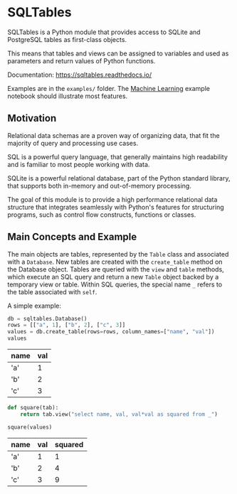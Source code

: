# SQLTables
SQLTables is a Python module that provides access to SQLite and PostgreSQL tables as first-class objects.

This means that tables and views can be assigned to variables and used as parameters and return values of Python functions.

Documentation: https://sqltables.readthedocs.io/

Examples are in the `examples/` folder. The [Machine Learning](https://github.com/bobpepin/sqltables/blob/master/examples/Machine%20Learning.ipynb) example notebook should illustrate most features.

## Motivation

Relational data schemas are a proven way of organizing data, that fit the majority of query and processing use cases. 

SQL is a powerful query language, that generally maintains high readability and is familiar to most people working with data. 

SQLite is a powerful relational database, part of the Python standard library, that supports both in-memory and out-of-memory processing.

The goal of this module is to provide a high performance relational data structure that integrates seamlessly with Python's features for structuring programs, such as control flow constructs, functions or classes.

## Main Concepts and Example

The main objects are tables, represented by the `Table` class and associated with a `Database`. 
New tables are created with the `create_table` method on the Database object.
Tables are queried with the `view` and `table` methods, which execute an SQL query and return a new `Table` object backed by a temporary view or table. 
Within SQL queries, the special name `_` refers to the table associated with `self`.

A simple example:
```python
db = sqltables.Database()
rows = [["a", 1], ["b", 2], ["c", 3]]
values = db.create_table(rows=rows, column_names=["name", "val"])
values
```
|name|val|
|-|-|
|\'a\'|1|
|\'b\'|2|
|\'c\'|3|
```python
def square(tab):
    return tab.view("select name, val, val*val as squared from _")

square(values)
```
|name|val|squared|
|-|-|-|
|\'a\'|1|1|
|\'b\'|2|4|
|\'c\'|3|9|


